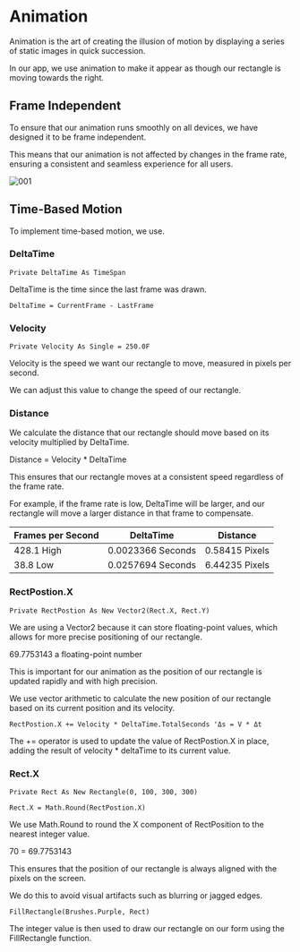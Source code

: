 # Animation

Animation is the art of creating the illusion of motion by displaying a series of static images in quick succession.

In our app, we use animation to make it appear as though our rectangle is moving towards the right.


## Frame Independent


To ensure that our animation runs smoothly on all devices, we have designed it to be frame independent.

This means that our animation is not affected by changes in the frame rate,
ensuring a consistent and seamless experience for all users.

![001](https://github.com/JoeLumbley/Animation/assets/77564255/63b4a8fb-5097-4887-8d16-1b09fb8a209a)



## Time-Based Motion

To implement time-based motion, we use.


### DeltaTime
```
Private DeltaTime As TimeSpan
```
DeltaTime is the time since the last frame was drawn.

```
DeltaTime = CurrentFrame - LastFrame
```

### Velocity

```
Private Velocity As Single = 250.0F
```

Velocity is the speed we want our rectangle to move, measured in pixels per second.


We can adjust this value to change the speed of our rectangle.




### Distance

We calculate the distance that our rectangle should move based on its velocity multiplied by DeltaTime.

Distance = Velocity * DeltaTime

This ensures that our rectangle moves at a consistent speed regardless of the frame rate.

For example, if the frame rate is low, DeltaTime will be larger, and our rectangle will move a larger distance in that frame to compensate.

| Frames per Second | DeltaTime | Distance |
| --- | --- | --- |
| 428.1 High | 0.0023366 Seconds | 0.58415 Pixels|
| 38.8 Low | 0.0257694 Seconds | 6.44235 Pixels|

### RectPostion.X
```
Private RectPostion As New Vector2(Rect.X, Rect.Y)
```
We are using a Vector2 because it can store floating-point values, which allows for more precise positioning of our rectangle.

69.7753143 a floating-point number

This is important for our animation as the position of our rectangle is updated rapidly and with high precision.

We use vector arithmetic to calculate the new position of our rectangle based on its current position and its velocity.

```
RectPostion.X += Velocity * DeltaTime.TotalSeconds 'Δs = V * Δt
```

The += operator is used to update the value of RectPostion.X in place, adding the result of velocity * deltaTime to its current value. 


  


### Rect.X
```
Private Rect As New Rectangle(0, 100, 300, 300)
```
```
Rect.X = Math.Round(RectPostion.X)
```
We use Math.Round to round the X component of RectPosition to the nearest integer value.

70 = 69.7753143

This ensures that the position of our rectangle is always aligned with the pixels on the screen.

We do this to avoid visual artifacts such as blurring or jagged edges.

```
FillRectangle(Brushes.Purple, Rect)
```
The integer value is then used to draw our rectangle on our form using the FillRectangle function.



